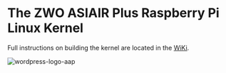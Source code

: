 # The ZWO ASIAIR Plus Raspberry Pi Linux Kernel

Full instructions on building the kernel are located in the [WiKi](https://github.com/open-astro/linux/wiki).

![wordpress-logo-aap](https://github.com/open-astro/linux/assets/1558465/39994c45-bbec-47e6-835c-de8561201f48)
